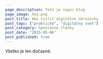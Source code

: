 ```yaml
---
page_description: Toto je super blog
page_image: hey.png
post_title: Ako čistiť digitálne obrazovky
post_tags: ["praktické", "digitálny svet"]
post_category: Spontánne články
post_date: "2015-05-06"
post_published: true
---
```


Všetko je len dočasné.
